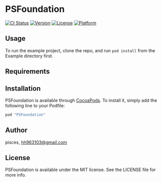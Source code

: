 # PSFoundation

[![CI Status](http://img.shields.io/travis/pisces/PSFoundation.svg?style=flat)](https://travis-ci.org/pisces/PSFoundation)
[![Version](https://img.shields.io/cocoapods/v/PSFoundation.svg?style=flat)](http://cocoapods.org/pods/PSFoundation)
[![License](https://img.shields.io/cocoapods/l/PSFoundation.svg?style=flat)](http://cocoapods.org/pods/PSFoundation)
[![Platform](https://img.shields.io/cocoapods/p/PSFoundation.svg?style=flat)](http://cocoapods.org/pods/PSFoundation)

## Usage

To run the example project, clone the repo, and run `pod install` from the Example directory first.

## Requirements

## Installation

PSFoundation is available through [CocoaPods](http://cocoapods.org). To install
it, simply add the following line to your Podfile:

```ruby
pod "PSFoundation"
```

## Author

pisces, hh963103@gmail.com

## License

PSFoundation is available under the MIT license. See the LICENSE file for more info.
